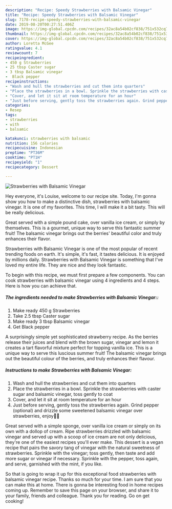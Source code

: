 ```yaml
---
description: "Recipe: Speedy Strawberries with Balsamic Vinegar"
title: "Recipe: Speedy Strawberries with Balsamic Vinegar"
slug: 7178-recipe-speedy-strawberries-with-balsamic-vinegar
date: 2019-08-20T00:27:51.406Z
image: https://img-global.cpcdn.com/recipes/32ac8a54b02cf838/751x532cq70/strawberries-with-balsamic-vinegar-recipe-main-photo.jpg
thumbnail: https://img-global.cpcdn.com/recipes/32ac8a54b02cf838/751x532cq70/strawberries-with-balsamic-vinegar-recipe-main-photo.jpg
cover: https://img-global.cpcdn.com/recipes/32ac8a54b02cf838/751x532cq70/strawberries-with-balsamic-vinegar-recipe-main-photo.jpg
author: Loretta McGee
ratingvalue: 4.1
reviewcount: 7
recipeingredient:
- 450 g Strawberries
- 25 tbsp Caster sugar
- 3 tbsp Balsamic vinegar
-  Black pepper
recipeinstructions:
- "Wash and hull the strawberries and cut them into quarters"
- "Place the strawberries in a bowl. Sprinkle the strawberries with caster sugar and balsamic vinegar, toss gently to coat"
- "Cover, and let it sit at room temperature for an hour"
- "Just before serving, gently toss the strawberries again. Grind pepper (optional) and drizzle some sweetened balsamic vinegar over strawberries, enjoy🍓😋"
categories:
- Resep
tags:
- strawberries
- with
- balsamic

katakunci: strawberries with balsamic
nutrition: 156 calories
recipecuisine: Indonesian
preptime: "PT36M"
cooktime: "PT1H"
recipeyield: "1"
recipecategory: Dessert

---
```



![Strawberries with Balsamic Vinegar](https://img-global.cpcdn.com/recipes/32ac8a54b02cf838/751x532cq70/strawberries-with-balsamic-vinegar-recipe-main-photo.jpg)

Hey everyone, it's Louise, welcome to our recipe site. Today, I'm gonna show you how to make a distinctive dish, strawberries with balsamic vinegar. It is one of my favorites. This time, I will make it a bit tasty. This will be really delicious.

Great served with a simple pound cake, over vanilla ice cream, or simply by themselves. This is a gourmet, unique way to serve this fantastic summer fruit! The balsamic vinegar brings out the berries&#39; beautiful color and truly enhances their flavor.

Strawberries with Balsamic Vinegar is one of the most popular of recent trending foods on earth. It's simple, it's fast, it tastes delicious. It is enjoyed by millions daily. Strawberries with Balsamic Vinegar is something that I've loved my entire life. They are nice and they look fantastic.


To begin with this recipe, we must first prepare a few components. You can cook strawberries with balsamic vinegar using 4 ingredients and 4 steps. Here is how you can achieve that.

##### The ingredients needed to make Strawberries with Balsamic Vinegar::

1. Make ready 450 g Strawberries
1. Take 2.5 tbsp Caster sugar
1. Make ready 3 tbsp Balsamic vinegar
1. Get  Black pepper


A surprisingly simple yet sophisticated strawberry recipe. As the berries release their juices and blend with the brown sugar, vinegar and lemon it creates a tart flavorful mixture perfect for topping vanilla ice. This is a unique way to serve this luscious summer fruit! The balsamic vinegar brings out the beautiful colour of the berries, and truly enhances their flavour. 

##### Instructions to make Strawberries with Balsamic Vinegar:

1. Wash and hull the strawberries and cut them into quarters
1. Place the strawberries in a bowl. Sprinkle the strawberries with caster sugar and balsamic vinegar, toss gently to coat
1. Cover, and let it sit at room temperature for an hour
1. Just before serving, gently toss the strawberries again. Grind pepper (optional) and drizzle some sweetened balsamic vinegar over strawberries, enjoy🍓😋


Great served with a simple sponge, over vanilla ice cream or simply on its own with a dollop of cream. Ripe strawberries drizzled with balsamic vinegar and served up with a scoop of ice cream are not only delicious, they&#39;re one of the easiest recipes you&#39;ll ever make. This dessert is a vegan recipe that pairs the savory tang of vinegar with the natural sweetness of strawberries. Sprinkle with the vinegar; toss gently, then taste and add more sugar or vinegar if necessary. Sprinkle with the pepper, toss again, and serve, garnished with the mint, if you like. 

So that is going to wrap it up for this exceptional food strawberries with balsamic vinegar recipe. Thanks so much for your time. I am sure that you can make this at home. There is gonna be interesting food in home recipes coming up. Remember to save this page on your browser, and share it to your family, friends and colleague. Thank you for reading. Go on get cooking!
